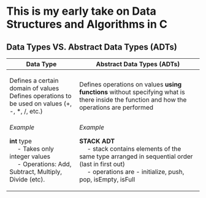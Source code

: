 <h1>This is my early take on Data Structures and Algorithms in C</h1>

<h2>Data Types VS. Abstract Data Types (ADTs)</h2>
<table>
  <thead>
    <tr>
      <th>Data Type</th>
      <th>Abstract Data Types (ADTs)</th>
    </tr>
  </thead>
  <tbody>
    <tr>
      <td>
        <p>Defines a certain domain of values
          <br>
          Defines operations to be used on values (+, -, *, /, etc.)
        </p>
      </td>
      <td>
        <p>
          Defines operations on values <strong>using functions</strong> without specifying 
          what is there inside the function and how the operations are performed
        </p>
      </td>
    </tr>
    <tr>
      <td>
        <i>Example</i>
        <br>
        <p>
          <strong>int</strong> type
          <br>
          &emsp; - Takes only integer values
          <br>
          &emsp; - Operations: Add, Subtract, Multiply, Divide (etc).
        </p>
      </td>
      <td>
        <i>Example</i>
        <br>
        <p>
          <strong>STACK ADT</strong>
          <br>
          &emsp; - stack contains elements of the same type arranged in sequential order (last in first out)
          <br>
          &emsp; - operations are - initialize, push, pop, isEmpty, isFull
        </p>
      </td>
    </tr>
  </tbody>
</table>
